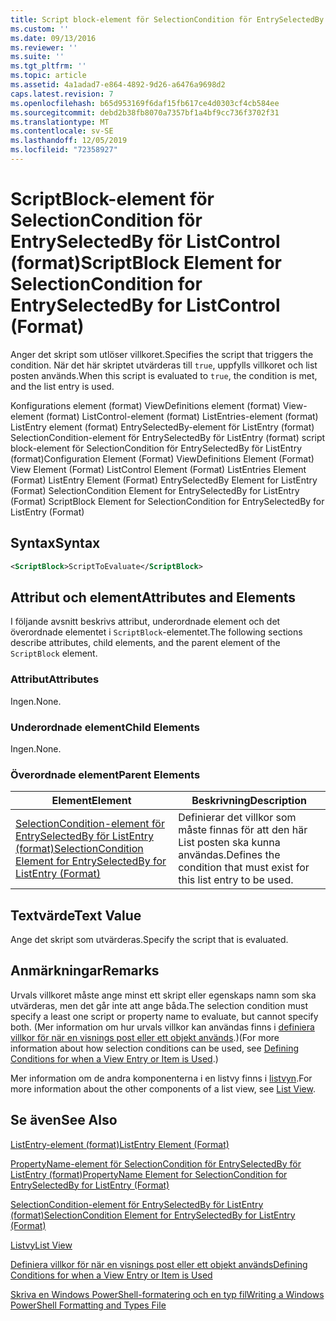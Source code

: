 ```yaml
---
title: Script block-element för SelectionCondition för EntrySelectedBy för ListControl (format) | Microsoft Docs
ms.custom: ''
ms.date: 09/13/2016
ms.reviewer: ''
ms.suite: ''
ms.tgt_pltfrm: ''
ms.topic: article
ms.assetid: 4a1adad7-e864-4892-9d26-a6476a9698d2
caps.latest.revision: 7
ms.openlocfilehash: b65d953169f6daf15fb617ce4d0303cf4cb584ee
ms.sourcegitcommit: debd2b38fb8070a7357bf1a4bf9cc736f3702f31
ms.translationtype: MT
ms.contentlocale: sv-SE
ms.lasthandoff: 12/05/2019
ms.locfileid: "72358927"
---
```

# <a name="scriptblock-element-for-selectioncondition-for-entryselectedby-for-listcontrol-format"></a><span data-ttu-id="74556-102">ScriptBlock-element för SelectionCondition för EntrySelectedBy för ListControl (format)</span><span class="sxs-lookup"><span data-stu-id="74556-102">ScriptBlock Element for SelectionCondition for EntrySelectedBy for ListControl (Format)</span></span>

<span data-ttu-id="74556-103">Anger det skript som utlöser villkoret.</span><span class="sxs-lookup"><span data-stu-id="74556-103">Specifies the script that triggers the condition.</span></span> <span data-ttu-id="74556-104">När det här skriptet utvärderas till `true`, uppfylls villkoret och list posten används.</span><span class="sxs-lookup"><span data-stu-id="74556-104">When this script is evaluated to `true`, the condition is met, and the list entry is used.</span></span>

<span data-ttu-id="74556-105">Konfigurations element (format) ViewDefinitions element (format) View-element (format) ListControl-element (format) ListEntries-element (format) ListEntry element (format) EntrySelectedBy-element för ListEntry (format) SelectionCondition-element för EntrySelectedBy för ListEntry (format) script block-element för SelectionCondition för EntrySelectedBy för ListEntry (format)</span><span class="sxs-lookup"><span data-stu-id="74556-105">Configuration Element (Format) ViewDefinitions Element (Format) View Element (Format) ListControl Element (Format) ListEntries Element (Format) ListEntry Element (Format) EntrySelectedBy Element for ListEntry (Format) SelectionCondition Element for EntrySelectedBy for ListEntry (Format) ScriptBlock Element for SelectionCondition for EntrySelectedBy for ListEntry (Format)</span></span>

## <a name="syntax"></a><span data-ttu-id="74556-106">Syntax</span><span class="sxs-lookup"><span data-stu-id="74556-106">Syntax</span></span>

```xml
<ScriptBlock>ScriptToEvaluate</ScriptBlock>
```

## <a name="attributes-and-elements"></a><span data-ttu-id="74556-107">Attribut och element</span><span class="sxs-lookup"><span data-stu-id="74556-107">Attributes and Elements</span></span>

<span data-ttu-id="74556-108">I följande avsnitt beskrivs attribut, underordnade element och det överordnade elementet i `ScriptBlock`-elementet.</span><span class="sxs-lookup"><span data-stu-id="74556-108">The following sections describe attributes, child elements, and the parent element of the `ScriptBlock` element.</span></span>

### <a name="attributes"></a><span data-ttu-id="74556-109">Attribut</span><span class="sxs-lookup"><span data-stu-id="74556-109">Attributes</span></span>

<span data-ttu-id="74556-110">Ingen.</span><span class="sxs-lookup"><span data-stu-id="74556-110">None.</span></span>

### <a name="child-elements"></a><span data-ttu-id="74556-111">Underordnade element</span><span class="sxs-lookup"><span data-stu-id="74556-111">Child Elements</span></span>

<span data-ttu-id="74556-112">Ingen.</span><span class="sxs-lookup"><span data-stu-id="74556-112">None.</span></span>

### <a name="parent-elements"></a><span data-ttu-id="74556-113">Överordnade element</span><span class="sxs-lookup"><span data-stu-id="74556-113">Parent Elements</span></span>

|<span data-ttu-id="74556-114">Element</span><span class="sxs-lookup"><span data-stu-id="74556-114">Element</span></span>|<span data-ttu-id="74556-115">Beskrivning</span><span class="sxs-lookup"><span data-stu-id="74556-115">Description</span></span>|
|-------------|-----------------|
|[<span data-ttu-id="74556-116">SelectionCondition-element för EntrySelectedBy för ListEntry (format)</span><span class="sxs-lookup"><span data-stu-id="74556-116">SelectionCondition Element for EntrySelectedBy for ListEntry (Format)</span></span>](./selectioncondition-element-for-entryselectedby-for-listcontrol-format.md)|<span data-ttu-id="74556-117">Definierar det villkor som måste finnas för att den här List posten ska kunna användas.</span><span class="sxs-lookup"><span data-stu-id="74556-117">Defines the condition that must exist for this list entry to be used.</span></span>|

## <a name="text-value"></a><span data-ttu-id="74556-118">Textvärde</span><span class="sxs-lookup"><span data-stu-id="74556-118">Text Value</span></span>

<span data-ttu-id="74556-119">Ange det skript som utvärderas.</span><span class="sxs-lookup"><span data-stu-id="74556-119">Specify the script that is evaluated.</span></span>

## <a name="remarks"></a><span data-ttu-id="74556-120">Anmärkningar</span><span class="sxs-lookup"><span data-stu-id="74556-120">Remarks</span></span>

<span data-ttu-id="74556-121">Urvals villkoret måste ange minst ett skript eller egenskaps namn som ska utvärderas, men det går inte att ange båda.</span><span class="sxs-lookup"><span data-stu-id="74556-121">The selection condition must specify a least one script or property name to evaluate, but cannot specify both.</span></span> <span data-ttu-id="74556-122">(Mer information om hur urvals villkor kan användas finns i [definiera villkor för när en visnings post eller ett objekt används](./defining-conditions-for-displaying-data.md).)</span><span class="sxs-lookup"><span data-stu-id="74556-122">(For more information about how selection conditions can be used, see [Defining Conditions for when a View Entry or Item is Used](./defining-conditions-for-displaying-data.md).)</span></span>

<span data-ttu-id="74556-123">Mer information om de andra komponenterna i en listvy finns i [listvyn](./creating-a-list-view.md).</span><span class="sxs-lookup"><span data-stu-id="74556-123">For more information about the other components of a list view, see [List View](./creating-a-list-view.md).</span></span>

## <a name="see-also"></a><span data-ttu-id="74556-124">Se även</span><span class="sxs-lookup"><span data-stu-id="74556-124">See Also</span></span>

[<span data-ttu-id="74556-125">ListEntry-element (format)</span><span class="sxs-lookup"><span data-stu-id="74556-125">ListEntry Element (Format)</span></span>](./listentry-element-for-listcontrol-format.md)

[<span data-ttu-id="74556-126">PropertyName-element för SelectionCondition för EntrySelectedBy för ListEntry (format)</span><span class="sxs-lookup"><span data-stu-id="74556-126">PropertyName Element for SelectionCondition for EntrySelectedBy for ListEntry (Format)</span></span>](./propertyname-element-for-selectioncondition-for-entryselectedby-for-listcontrol-format.md)

[<span data-ttu-id="74556-127">SelectionCondition-element för EntrySelectedBy för ListEntry (format)</span><span class="sxs-lookup"><span data-stu-id="74556-127">SelectionCondition Element for EntrySelectedBy for ListEntry (Format)</span></span>](./selectioncondition-element-for-entryselectedby-for-listcontrol-format.md)

[<span data-ttu-id="74556-128">Listvy</span><span class="sxs-lookup"><span data-stu-id="74556-128">List View</span></span>](./creating-a-list-view.md)

[<span data-ttu-id="74556-129">Definiera villkor för när en visnings post eller ett objekt används</span><span class="sxs-lookup"><span data-stu-id="74556-129">Defining Conditions for when a View Entry or Item is Used</span></span>](./defining-conditions-for-displaying-data.md)

[<span data-ttu-id="74556-130">Skriva en Windows PowerShell-formatering och en typ fil</span><span class="sxs-lookup"><span data-stu-id="74556-130">Writing a Windows PowerShell Formatting and Types File</span></span>](./writing-a-powershell-formatting-file.md)
